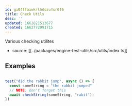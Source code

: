 ```yaml
---
id: gi0fffaiwkrlhdozu4xr0f6
title: Check Utils
desc: ''
updated: 1662821513677
created: 1662772991715
---
```


Various checking utilites

- source: [[../packages/engine-test-utils/src/utils/index.ts]]

<!-- 

Full:
![[https://github.com/dendronhq/dendron.git]]{commit: $LATEST, path: packages/engine-test-utils/src/utils/index.ts, line:8}

Compact:
![[https://github.com/dendronhq/dendron.git]]{commit: $LATEST, path: packages/engine-test-utils/src/utils/index.ts, line:8}

<!-- https://github.com/dendronhq/dendron/blob/33f95bd9639e9769564ec4d07202e7ccc9d7ac18/packages/engine-test-utils/src/utils/index.ts#L8 -->

## Examples

```ts

test("did the rabbit jump", async () => {
  const someString = "the rabbit jumped"
  // NOTE: don't forget this
  await checkString(someString, "rabit");
})
```
